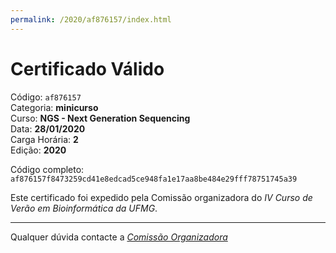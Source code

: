 ```yaml
---
permalink: /2020/af876157/index.html
---
```


# Certificado Válido

Código: `af876157`<br>
Categoria: **minicurso**<br>
Curso: **NGS - Next Generation Sequencing**<br>
Data: **28/01/2020**<br>
Carga Horária: **2**<br>
Edição: **2020**<br>


Código completo: `af876157f8473259cd41e8edcad5ce948fa1e17aa8be484e29fff78751745a39`


Este certificado foi expedido pela Comissão organizadora do *IV Curso de Verão em Bioinformática da UFMG*.

----

Qualquer dúvida contacte a [_Comissão Organizadora_](<mailto:cursobioinfoufmg@gmail.com$subject=[Certificados]>)

